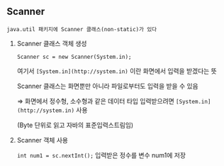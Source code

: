 ## Scanner

`java.util 패키지에 Scanner 클래스(non-static)가 있다`

1. Scanner 클래스 객체 생성

    `Scanner sc = new Scanner(System.in);`

    여기서 `[System.in](http://system.in)` 이란 화면에서 입력을 받겠다는 뜻

    Scanner 클래스는 화면뿐만 아니라 파일로부터도 입력을 받을 수 있음

    ⇒ 화면에서 정수형, 소수형과 같은 데이터 타입 입력받으려면 `[System.in](http://system.in)` 사용

    (Byte 단위로 읽고 자바의 표준입력스트림임)

2. Scanner 객체 사용

    `int num1 = sc.nextInt();` 입력받은 정수를 변수 num1에 저장
